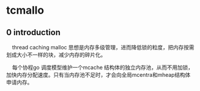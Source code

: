 # tcmallo

## 0 introduction

    thread caching malloc 思想是内存多级管理，进而降低锁的粒度，把内存按需                         划成大小不一样的块，减少内存的碎片化。

    每个协程go 调度模型维护一个mcache 结构体的独立内存池，从而不用加锁，加快内存分配速度。只有当内存池不足时，才会向全局mcentra和mheap结构体申请内存。



